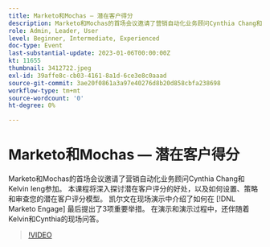 ```yaml
---
title: Marketo和Mochas — 潜在客户得分
description: Marketo和Mochas的首场会议邀请了营销自动化业务顾问Cynthia Chang和Kelvin Ieng参加。 本课程将深入探讨潜在客户评分的好处，以及如何设置、策略和审查您的潜在客户评分模型。 凯尔文在现场演示中介绍了如何在 [!DNL Marketo Engage] 最后提出了3项重要举措。 在演示和演示过程中，还伴随着Kelvin和Cynthia的现场问答。
role: Admin, Leader, User
level: Beginner, Intermediate, Experienced
doc-type: Event
last-substantial-update: 2023-01-06T00:00:00Z
kt: 11655
thumbnail: 3412722.jpeg
exl-id: 39affe8c-cb03-4161-8a1d-6ce3e8c0aaad
source-git-commit: 3ae20f0861a3a97e40276d8b20d858cbfa238698
workflow-type: tm+mt
source-wordcount: '0'
ht-degree: 0%

---
```


# Marketo和Mochas — 潜在客户得分

Marketo和Mochas的首场会议邀请了营销自动化业务顾问Cynthia Chang和Kelvin Ieng参加。 本课程将深入探讨潜在客户评分的好处，以及如何设置、策略和审查您的潜在客户评分模型。 凯尔文在现场演示中介绍了如何在 [!DNL Marketo Engage] 最后提出了3项重要举措。 在演示和演示过程中，还伴随着Kelvin和Cynthia的现场问答。

>[!VIDEO](https://video.tv.adobe.com/v/3412722/?quality=12&learn=on)
